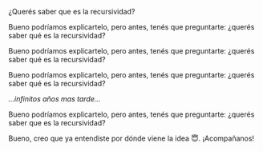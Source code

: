 ¿Querés saber que es la recursividad? 

Bueno podríamos explicartelo, pero antes, tenés que preguntarte: ¿querés saber qué es la recursividad? 


Bueno podríamos explicartelo, pero antes, tenés que preguntarte: ¿querés saber qué es la recursividad?

Bueno podríamos explicartelo, pero antes, tenés que preguntarte: ¿querés saber qué es la recursividad?

_...infinitos años mas tarde..._

Bueno podríamos explicartelo, pero antes, tenés que preguntarte: ¿querés saber que es la recursividad?


Bueno, creo que ya entendiste por dónde viene la idea :innocent:. ¡Acompañanos!


